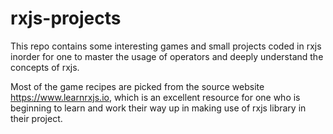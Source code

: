 # rxjs-projects

This repo contains some interesting games and small projects coded in rxjs inorder for one to master the usage of operators and deeply understand the concepts of rxjs.

Most of the game recipes are picked from the source website https://www.learnrxjs.io, which is an excellent resource for one who is beginning to learn and work their way up in making use of rxjs library in their project.
